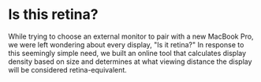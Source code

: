 Is this retina?
===============

While trying to choose an external monitor to pair with a new MacBook Pro, we were left wondering about every display, "Is it retina?" In response to this seemingly simple need, we built an online tool that calculates display density based on size and determines at what viewing distance the display will be considered retina-equivalent.